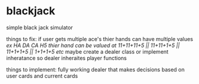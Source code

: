 # blackjack

simple black jack simulator

things to fix:
  if user gets multiple ace's thier hands can have multiple values 
    *ex HA DA CA H5 
      thier hand can be valued at 11+11+11+5 || 11+11+1+5 || 11+1+1+5 || 1+1+1+5 etc*
   maybe create a dealer class or implement inheratance so dealer inheraites player functions
  
  things to implement:
  fully working dealer that makes decisions based on user cards and current cards 

    
